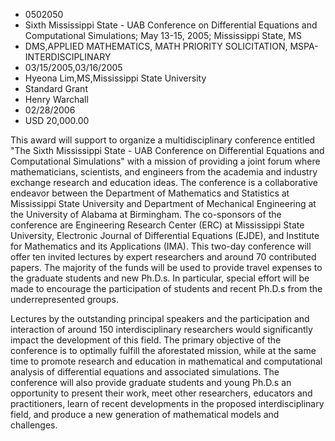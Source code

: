 
* 0502050
* Sixth Mississippi State - UAB Conference on Differential Equations and Computational Simulations; May 13-15, 2005; Mississippi State, MS
* DMS,APPLIED MATHEMATICS, MATH PRIORITY SOLICITATION, MSPA-INTERDISCIPLINARY
* 03/15/2005,03/16/2005
* Hyeona Lim,MS,Mississippi State University
* Standard Grant
* Henry Warchall
* 02/28/2006
* USD 20,000.00

This award will support to organize a multidisciplinary conference entitled "The
Sixth Mississippi State - UAB Conference on Differential Equations and
Computational Simulations" with a mission of providing a joint forum where
mathematicians, scientists, and engineers from the academia and industry
exchange research and education ideas. The conference is a collaborative
endeavor between the Department of Mathematics and Statistics at Mississippi
State University and Department of Mechanical Engineering at the University of
Alabama at Birmingham. The co-sponsors of the conference are Engineering
Research Center (ERC) at Mississippi State University, Electronic Journal of
Differential Equations (EJDE), and Institute for Mathematics and its
Applications (IMA). This two-day conference will offer ten invited lectures by
expert researchers and around 70 contributed papers. The majority of the funds
will be used to provide travel expenses to the graduate students and new Ph.D.s.
In particular, special effort will be made to encourage the participation of
students and recent Ph.D.s from the underrepresented groups.

Lectures by the outstanding principal speakers and the participation and
interaction of around 150 interdisciplinary researchers would significantly
impact the development of this field. The primary objective of the conference is
to optimally fulfill the aforestated mission, while at the same time to promote
research and education in mathematical and computational analysis of
differential equations and associated simulations. The conference will also
provide graduate students and young Ph.D.s an opportunity to present their work,
meet other researchers, educators and practitioners, learn of recent
developments in the proposed interdisciplinary field, and produce a new
generation of mathematical models and challenges.


